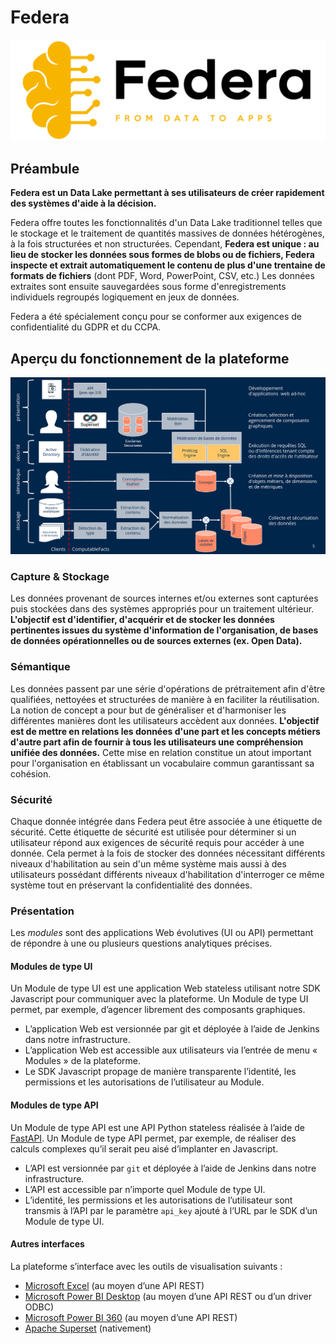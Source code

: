 # Federa

![](../img/logo-federa.svg)

## Préambule

__Federa est un Data Lake permettant à ses utilisateurs de créer rapidement des systèmes d'aide à la décision.__

Federa offre toutes les fonctionnalités d'un Data Lake traditionnel telles que le stockage et le traitement de
quantités massives de données hétérogènes, à la fois structurées et non structurées. Cependant, __Federa est unique :
au lieu de stocker les données sous formes de blobs ou de fichiers, Federa inspecte et extrait automatiquement le
contenu de plus d'une trentaine de formats de fichiers__ (dont PDF, Word, PowerPoint, CSV, etc.) Les données extraites
sont ensuite sauvegardées sous forme d'enregistrements individuels regroupés logiquement en jeux de données.

Federa a été spécialement conçu pour se conformer aux exigences de confidentialité du GDPR et du CCPA.

## Aperçu du fonctionnement de la plateforme

![](../img/federa-platform.png)

### Capture & Stockage

Les données provenant de sources internes et/ou externes sont capturées puis stockées dans des systèmes appropriés pour
un traitement ultérieur. __L'objectif est d'identifier, d'acquérir et de stocker les données pertinentes issues du
système d'information de l'organisation, de bases de données opérationnelles ou de sources externes (ex. Open Data).__

### Sémantique

Les données passent par une série d'opérations de prétraitement afin d'être qualifiées, nettoyées et structurées de
manière à en faciliter la réutilisation. La notion de concept a pour but de généraliser et d'harmoniser les différentes
manières dont les utilisateurs accèdent aux données. __L'objectif est de mettre en relations les données d'une part et
les concepts métiers d'autre part afin de fournir à tous les utilisateurs une compréhension unifiée des données.__ Cette
mise en relation constitue un atout important pour l'organisation en établissant un vocabulaire commun garantissant sa
cohésion.

### Sécurité

Chaque donnée intégrée dans Federa peut être associée à une étiquette de sécurité. Cette étiquette de sécurité
est utilisée pour déterminer si un utilisateur répond aux exigences de sécurité requis pour accéder à une donnée. Cela
permet à la fois de stocker des données nécessitant différents niveaux d'habilitation au sein d'un même système mais
aussi à des utilisateurs possédant différents niveaux d'habilitation d'interroger ce même système tout en préservant la
confidentialité des données.

### Présentation

Les _modules_ sont des applications Web évolutives (UI ou API) permettant de répondre à une ou plusieurs questions
analytiques précises.

#### Modules de type UI

Un Module de type UI est une application Web stateless utilisant notre SDK Javascript pour communiquer avec la
plateforme. Un Module de type UI permet, par exemple, d’agencer librement des composants graphiques.

- L’application Web est versionnée par git et déployée à l’aide de Jenkins dans notre infrastructure.
- L’application Web est accessible aux utilisateurs via l’entrée de menu « Modules » de la plateforme.
- Le SDK Javascript propage de manière transparente l’identité, les permissions et les autorisations de l’utilisateur au
  Module.

#### Modules de type API

Un Module de type API est une API Python stateless réalisée à l’aide de [FastAPI](https://fastapi.tiangolo.com/). Un
Module de type API permet, par exemple, de réaliser des calculs complexes qu’il serait peu aisé d’implanter en
Javascript.

- L’API est versionnée par `git` et déployée à l’aide de Jenkins dans notre infrastructure.
- L’API est accessible par n’importe quel Module de type UI.
- L’identité, les permissions et les autorisations de l’utilisateur sont transmis à l’API par le paramètre `api_key`
  ajouté à l’URL par le SDK d’un Module de type UI.

#### Autres interfaces

La plateforme s’interface avec les outils de visualisation suivants :

- [Microsoft Excel](https://www.microsoft.com/en-us/microsoft-365/excel) (au moyen d’une API REST)
- [Microsoft Power BI Desktop](https://powerbi.microsoft.com/fr-be/getting-started-with-power-bi/) (au moyen d’une API
  REST ou d’un driver ODBC)
- [Microsoft Power BI 360](https://powerbi.microsoft.com/fr-be/getting-started-with-power-bi/) (au moyen d’une API REST)
- [Apache Superset](https://superset.apache.org/) (nativement)